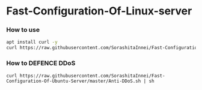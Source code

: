 # Fast-Configuration-Of-Linux-server
### How to use
```bash
apt install curl -y
curl https://raw.githubusercontent.com/SorashitaInnei/Fast-Configuration-Of-Ubuntu-Server/master/install.sh | sh
```
### How to DEFENCE DDoS

```
curl https://raw.githubusercontent.com/SorashitaInnei/Fast-Configuration-Of-Ubuntu-Server/master/Anti-DDoS.sh | sh
```

